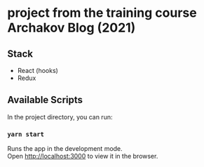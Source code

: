 # project from the training course Archakov Blog (2021)

## Stack

- React (hooks)
- Redux

## Available Scripts

In the project directory, you can run:

### `yarn start`

Runs the app in the development mode.\
Open [http://localhost:3000](http://localhost:3000) to view it in the browser.
